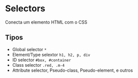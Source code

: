 # Selectors

Conecta um elemento HTML com o CSS

## Tipos

* Global selector `*`
* Element/Type selextor `h1, h2, p, div`
* ID selector `#box, #container`
* Class selector `.red, .m-4`
* Attribute selector, Pseudo-class, Pseudo-element, e outros